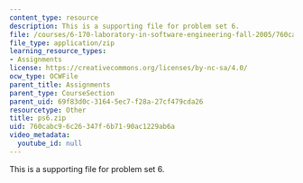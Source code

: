 ```yaml
---
content_type: resource
description: This is a supporting file for problem set 6.
file: /courses/6-170-laboratory-in-software-engineering-fall-2005/760cabc96c26347f6b7190ac1229ab6a_ps6.zip
file_type: application/zip
learning_resource_types:
- Assignments
license: https://creativecommons.org/licenses/by-nc-sa/4.0/
ocw_type: OCWFile
parent_title: Assignments
parent_type: CourseSection
parent_uid: 69f83d0c-3164-5ec7-f28a-27cf479cda26
resourcetype: Other
title: ps6.zip
uid: 760cabc9-6c26-347f-6b71-90ac1229ab6a
video_metadata:
  youtube_id: null
---
```

This is a supporting file for problem set 6.